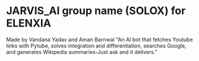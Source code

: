 # JARVIS_AI group name (SOLOX) for ELENXIA
Made by Vandana Yadav and Aman Barnwal
"An AI bot that fetches Youtube links with Pytube, solves integration and differentiation, searches Google, and generates Wikipedia summaries-Just ask and it delivers."
